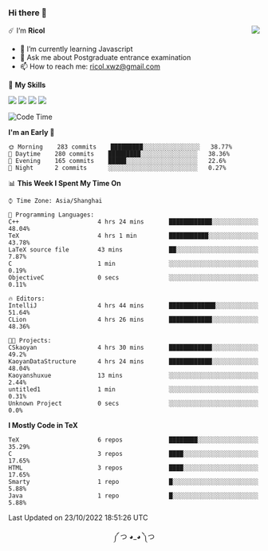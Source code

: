 ### Hi there 👋

<a href="#">
  <img align="right" src="https://github-readme-stats.vercel.app/api?username=Ricolxwz&count_private=true&show_icons=true&theme=prussian" />
</a>

☄️ I‘m **Ricol**

- 🌱 I’m currently learning Javascript
- 💬 Ask me about Postgraduate entrance examination
- 📫 How to reach me: ricol.xwz@gmail.com

🌟 **My Skills**

![](https://img.shields.io/badge/-Git-000000?style=flat-square&logo=git&logoColor=fff)
![](https://img.shields.io/badge/-C-3e74a2?style=flat-square&logo=C&logoColor=fff)
![](https://img.shields.io/badge/-Python-4fc08d?style=flat-square&logo=python&logoColor=fff)
![](https://img.shields.io/badge/-java-ffa500?style=flat-square&logo=java&logoColor=fff)

<!--START_SECTION:waka-->
![Code Time](http://img.shields.io/badge/Code%20Time-370%20hrs%2040%20mins-blue)

**I'm an Early 🐤** 

```text
🌞 Morning    283 commits    █████████░░░░░░░░░░░░░░░░   38.77% 
🌆 Daytime    280 commits    █████████░░░░░░░░░░░░░░░░   38.36% 
🌃 Evening    165 commits    █████░░░░░░░░░░░░░░░░░░░░   22.6% 
🌙 Night      2 commits      ░░░░░░░░░░░░░░░░░░░░░░░░░   0.27%

```


📊 **This Week I Spent My Time On** 

```text
⌚︎ Time Zone: Asia/Shanghai

💬 Programming Languages: 
C++                      4 hrs 24 mins       ████████████░░░░░░░░░░░░░   48.04% 
TeX                      4 hrs 1 min         ███████████░░░░░░░░░░░░░░   43.78% 
LaTeX source file        43 mins             ██░░░░░░░░░░░░░░░░░░░░░░░   7.87% 
C                        1 min               ░░░░░░░░░░░░░░░░░░░░░░░░░   0.19% 
ObjectiveC               0 secs              ░░░░░░░░░░░░░░░░░░░░░░░░░   0.11%

🔥 Editors: 
IntelliJ                 4 hrs 44 mins       █████████████░░░░░░░░░░░░   51.64% 
CLion                    4 hrs 26 mins       ████████████░░░░░░░░░░░░░   48.36%

🐱‍💻 Projects: 
CSkaoyan                 4 hrs 30 mins       ████████████░░░░░░░░░░░░░   49.2% 
KaoyanDataStructure      4 hrs 24 mins       ████████████░░░░░░░░░░░░░   48.04% 
Kaoyanshuxue             13 mins             ░░░░░░░░░░░░░░░░░░░░░░░░░   2.44% 
untitled1                1 min               ░░░░░░░░░░░░░░░░░░░░░░░░░   0.31% 
Unknown Project          0 secs              ░░░░░░░░░░░░░░░░░░░░░░░░░   0.0%

```

**I Mostly Code in TeX** 

```text
TeX                      6 repos             ████████░░░░░░░░░░░░░░░░░   35.29% 
C                        3 repos             ████░░░░░░░░░░░░░░░░░░░░░   17.65% 
HTML                     3 repos             ████░░░░░░░░░░░░░░░░░░░░░   17.65% 
Smarty                   1 repo              █░░░░░░░░░░░░░░░░░░░░░░░░   5.88% 
Java                     1 repo              █░░░░░░░░░░░░░░░░░░░░░░░░   5.88%

```



 Last Updated on 23/10/2022 18:51:26 UTC
<!--END_SECTION:waka-->

<div align="center">
༼ つ ◕_◕ ༽つ
</div>
